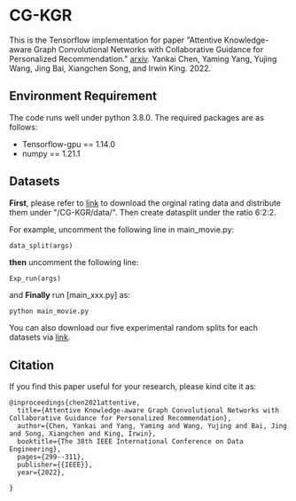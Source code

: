 # CG-KGR
This is the Tensorflow implementation for paper "Attentive Knowledge-aware Graph Convolutional Networks with Collaborative Guidance for Personalized Recommendation." [arxiv](https://arxiv.org/pdf/2109.02046.pdf). Yankai Chen, Yaming Yang, Yujing Wang, Jing Bai, Xiangchen Song, and Irwin King. 2022. 


## Environment Requirement

The code runs well under python 3.8.0. The required packages are as follows:

- Tensorflow-gpu == 1.14.0
- numpy == 1.21.1

## Datasets
**First**, please refer to [link](https://drive.google.com/file/d/1rnhNBNgiN76Gjd81vXEn34PCESrkrwQv/view?usp=sharing) to download the orginal rating data and distribute them under "/CG-KGR/data/". Then create datasplit under the ratio 6:2:2.

For example, uncomment the following line in main_movie.py:
```
data_split(args)
```
**then** uncomment the following line:

```
Exp_run(args)
```
and **Finally** run [main_xxx.py] as: 
```bash
python main_movie.py
```

You can also download our five experimental random splits for each datasets via [link](https://drive.google.com/file/d/1YlMqQl4pxnV2cwfJnsmAw_4tfmfDYNcN/view?usp=sharing). 


## Citation
If you find this paper useful for your research, please kind cite it as:

```
@inproceedings{chen2021attentive,
  title={Attentive Knowledge-aware Graph Convolutional Networks with Collaborative Guidance for Personalized Recommendation},
  author={Chen, Yankai and Yang, Yaming and Wang, Yujing and Bai, Jing and Song, Xiangchen and King, Irwin},
  booktitle={The 38th IEEE International Conference on Data Engineering},
  pages={299--311},
  publisher={{IEEE}},
  year={2022},

}
```
